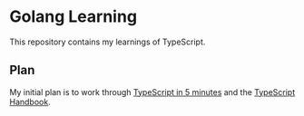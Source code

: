 # Golang Learning

This repository contains my learnings of TypeScript.

## Plan

My initial plan is to work through [TypeScript in 5 minutes] and the [TypeScript Handbook].

[//]: # (References)

[TypeScript in 5 minutes]: https://www.typescriptlang.org/docs/handbook/typescript-in-5-minutes.html
[TypeScript Handbook]: https://www.typescriptlang.org/docs/home.html
